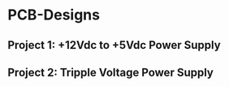 # PCB-Designs
## Project 1: +12Vdc to +5Vdc Power Supply
## Project 2: Tripple Voltage Power Supply
